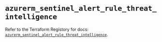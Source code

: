 # `azurerm_sentinel_alert_rule_threat_intelligence`

Refer to the Terraform Registory for docs: [`azurerm_sentinel_alert_rule_threat_intelligence`](https://registry.terraform.io/providers/hashicorp/azurerm/3.79.0/docs/resources/sentinel_alert_rule_threat_intelligence).
